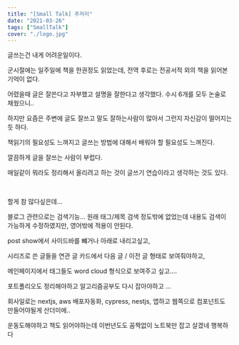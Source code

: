 ```yaml
---
title: "[Small Talk] 주저리"
date: "2021-03-26"
tags: ["SmallTalk"]
cover: "./logo.jpg"
---
```


글쓰는건 내게 어려운일이다.

군시절에는 일주일에 책을 한권정도 읽었는데, 전역 후로는 전공서적 외의 책을 읽어본 기억이 없다.

어렸을때 글은 잘쓴다고 자부했고 설명을 잘한다고 생각했다. 수시 6개를 모두 논술로 채웠으니..

하지만 요즘은 주변에 글도 잘쓰고 말도 잘하는사람이 많아서 그런지 자신감이 떨어지는 듯 하다.

책읽기의 필요성도 느껴지고 글쓰는 방법에 대해서 배워야 할 필요성도 느껴진다.

깔끔하게 글을 잘쓰는 사람이 부럽다.

매일같이 뭐라도 정리해서 올리려고 하는 것이 글쓰기 연습이라고 생각하는 것도 있다.

<br/>

할게 참 많다싶은데...

블로그 관련으로는 검색기능... 원래 태그/제목 검색 정도밖에 없었는데 내용도 검색이 가능하게 수정하였지만, 영어밖에 적용이 안된다.

post show에서 사이드바를 뺴거나 아래로 내리고싶고,

시리즈로 쓴 글들을 연관 글 카드에서 다음 글 / 이전 글 형태로 보여줘야하고,

메인페이지에서 태그들도 word cloud 형식으로 보여주고 싶고....

포트폴리오도 정리해야하고 알고리즘공부도 다시 잡아야하고 ...

회사일로는 nextjs, aws 배포자동화, cypress, nestjs, 앱하고 웹쪽으로 컴포넌트도 만들어야될게 산더미에..

운동도해야하고 책도 읽어야하는데 이번년도도 꼼짝없이 노트북만 잡고 살겠네 행복하다
